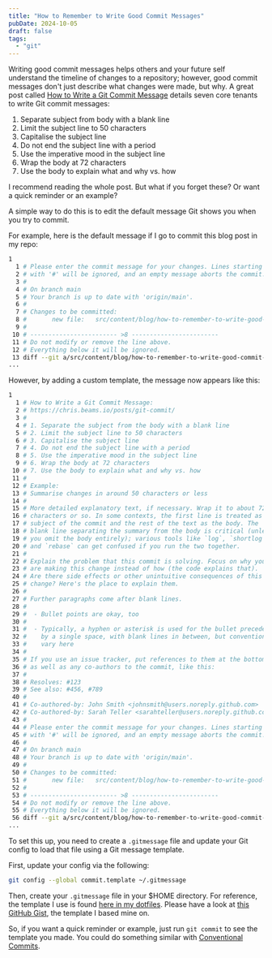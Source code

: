 ```yaml
---
title: "How to Remember to Write Good Commit Messages"
pubDate: 2024-10-05
draft: false
tags:
  - "git"
---
```


Writing good commit messages helps others and your future self understand the timeline of changes to a repository; however, good commit messages don't just describe what changes were made, but why. A great post called [How to Write a Git Commit Message](https://cbea.ms/git-commit/) details seven core tenants to write Git commit messages:

1. Separate subject from body with a blank line
2. Limit the subject line to 50 characters
3. Capitalise the subject line
4. Do not end the subject line with a period
5. Use the imperative mood in the subject line
6. Wrap the body at 72 characters
7. Use the body to explain what and why vs. how

I recommend reading the whole post. But what if you forget these? Or want a quick reminder or an example?

A simple way to do this is to edit the default message Git shows you when you try to commit.

For example, here is the default message if I go to commit this blog post in my repo:

```bash
1
  1 # Please enter the commit message for your changes. Lines starting
  2 # with '#' will be ignored, and an empty message aborts the commit.
  3 #
  4 # On branch main
  5 # Your branch is up to date with 'origin/main'.
  6 #
  7 # Changes to be committed:
  8 #       new file:   src/content/blog/how-to-remember-to-write-good-commit-messages.md
  9 #
 10 # ------------------------ >8 ------------------------
 11 # Do not modify or remove the line above.
 12 # Everything below it will be ignored.
 13 diff --git a/src/content/blog/how-to-remember-to-write-good-commit-messages.md b/src/content/blog/how-to-remember-to-write-good-commit-messages.md
...
```

However, by adding a custom template, the message now appears like this:

```bash
1
  1 # How to Write a Git Commit Message:
  2 # https://chris.beams.io/posts/git-commit/
  3 #
  4 # 1. Separate the subject from the body with a blank line
  5 # 2. Limit the subject line to 50 characters
  6 # 3. Capitalise the subject line
  7 # 4. Do not end the subject line with a period
  8 # 5. Use the imperative mood in the subject line
  9 # 6. Wrap the body at 72 characters
 10 # 7. Use the body to explain what and why vs. how
 11 #
 12 # Example:
 13 # Summarise changes in around 50 characters or less
 14 #
 15 # More detailed explanatory text, if necessary. Wrap it to about 72
 16 # characters or so. In some contexts, the first line is treated as the
 17 # subject of the commit and the rest of the text as the body. The
 18 # blank line separating the summary from the body is critical (unless
 19 # you omit the body entirely); various tools like `log`, `shortlog`
 20 # and `rebase` can get confused if you run the two together.
 21 #
 22 # Explain the problem that this commit is solving. Focus on why you
 23 # are making this change instead of how (the code explains that).
 24 # Are there side effects or other unintuitive consequences of this
 25 # change? Here's the place to explain them.
 26 #
 27 # Further paragraphs come after blank lines.
 28 #
 29 #  - Bullet points are okay, too
 30 #
 31 #  - Typically, a hyphen or asterisk is used for the bullet preceded
 32 #    by a single space, with blank lines in between, but conventions
 33 #    vary here
 34 #
 35 # If you use an issue tracker, put references to them at the bottom,
 36 # as well as any co-authors to the commit, like this:
 37 #
 38 # Resolves: #123
 39 # See also: #456, #789
 40 #
 41 # Co-authored-by: John Smith <johnsmith@users.noreply.github.com>
 42 # Co-authored-by: Sarah Teller <sarahteller@users.noreply.github.com>
 43 #
 44 # Please enter the commit message for your changes. Lines starting
 45 # with '#' will be ignored, and an empty message aborts the commit.
 46 #
 47 # On branch main
 48 # Your branch is up to date with 'origin/main'.
 49 #
 50 # Changes to be committed:
 51 #       new file:   src/content/blog/how-to-remember-to-write-good-commit-messages.md
 52 #
 53 # ------------------------ >8 ------------------------
 54 # Do not modify or remove the line above.
 55 # Everything below it will be ignored.
 56 diff --git a/src/content/blog/how-to-remember-to-write-good-commit-messages.md b/src/content/blog/how-to-remember-to-write-good-commit-messages.md
...
```

To set this up, you need to create a `.gitmessage` file and update your Git config to load that file using a Git message template.

First, update your config via the following:

```bash
git config --global commit.template ~/.gitmessage
```

Then, create your `.gitmessage` file in your $HOME directory. For reference, the template I use is found [here in my dotfiles](https://github.com/harleyjwilson/.dotfiles/blob/main/git/.config/git/gitmessage). Please have a look at [this GitHub Gist](https://gist.github.com/lisawolderiksen/a7b99d94c92c6671181611be1641c733), the template I based mine on.

So, if you want a quick reminder or example, just run `git commit` to see the template you made. You could do something similar with [Conventional Commits](https://www.conventionalcommits.org/en/v1.0.0/).

